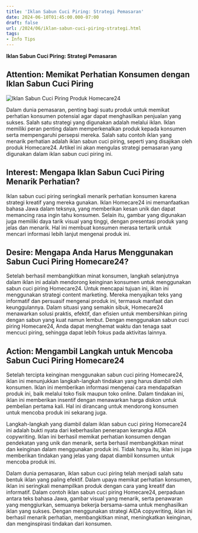 ```yaml
---
title: 'Iklan Sabun Cuci Piring: Strategi Pemasaran'
date: 2024-06-10T01:45:00.000-07:00
draft: false
url: /2024/06/iklan-sabun-cuci-piring-strategi.html
tags: 
- Info Tips
---
```


**Iklan Sabun Cuci Piring: Strategi Pemasaran**

Attention: Memikat Perhatian Konsumen dengan Iklan Sabun Cuci Piring
--------------------------------------------------------------------

![Iklan Sabun Cuci Piring Produk Homecare24](https://cdn.shortpixel.ai/client/q_glossy,ret_img,w_1024,h_1015/https://donabisnis.com/wp-content/uploads/2020/09/iklan-sabun-cuci-piring-1024x1015.jpg)

Dalam dunia pemasaran, penting bagi suatu produk untuk memikat perhatian konsumen potensial agar dapat menghasilkan penjualan yang sukses. Salah satu strategi yang digunakan adalah melalui iklan. Iklan memiliki peran penting dalam memperkenalkan produk kepada konsumen serta mempengaruhi persepsi mereka. Salah satu contoh iklan yang menarik perhatian adalah iklan sabun cuci piring, seperti yang disajikan oleh produk Homecare24. Artikel ini akan mengulas strategi pemasaran yang digunakan dalam iklan sabun cuci piring ini.

Interest: Mengapa Iklan Sabun Cuci Piring Menarik Perhatian?
------------------------------------------------------------

Iklan sabun cuci piring seringkali menarik perhatian konsumen karena strategi kreatif yang mereka gunakan. Iklan Homecare24 ini memanfaatkan bahasa Jawa dalam teksnya, yang memberikan kesan unik dan dapat memancing rasa ingin tahu konsumen. Selain itu, gambar yang digunakan juga memiliki daya tarik visual yang tinggi, dengan presentasi produk yang jelas dan menarik. Hal ini membuat konsumen merasa tertarik untuk mencari informasi lebih lanjut mengenai produk ini.

Desire: Mengapa Anda Harus Menggunakan Sabun Cuci Piring Homecare24?
--------------------------------------------------------------------

Setelah berhasil membangkitkan minat konsumen, langkah selanjutnya dalam iklan ini adalah mendorong keinginan konsumen untuk menggunakan sabun cuci piring Homecare24. Untuk mencapai tujuan ini, iklan ini menggunakan strategi content marketing. Mereka menyajikan teks yang informatif dan persuasif mengenai produk ini, termasuk manfaat dan keunggulannya. Dalam situasi yang semakin sibuk, Homecare24 menawarkan solusi praktis, efektif, dan efisien untuk membersihkan piring dengan sabun yang kuat namun lembut. Dengan menggunakan sabun cuci piring Homecare24, Anda dapat menghemat waktu dan tenaga saat mencuci piring, sehingga dapat lebih fokus pada aktivitas lainnya.

Action: Mengambil Langkah untuk Mencoba Sabun Cuci Piring Homecare24
--------------------------------------------------------------------

Setelah tercipta keinginan menggunakan sabun cuci piring Homecare24, iklan ini menunjukkan langkah-langkah tindakan yang harus diambil oleh konsumen. Iklan ini memberikan informasi mengenai cara mendapatkan produk ini, baik melalui toko fisik maupun toko online. Dalam tindakan ini, iklan ini memberikan insentif dengan menawarkan harga diskon untuk pembelian pertama kali. Hal ini dirancang untuk mendorong konsumen untuk mencoba produk ini sekarang juga.

Langkah-langkah yang diambil dalam iklan sabun cuci piring Homecare24 ini adalah bukti nyata dari keberhasilan penerapan kerangka AIDA copywriting. Iklan ini berhasil memikat perhatian konsumen dengan pendekatan yang unik dan menarik, serta berhasil membangkitkan minat dan keinginan dalam menggunakan produk ini. Tidak hanya itu, iklan ini juga memberikan tindakan yang jelas yang dapat diambil konsumen untuk mencoba produk ini.

Dalam dunia pemasaran, iklan sabun cuci piring telah menjadi salah satu bentuk iklan yang paling efektif. Dalam upaya memikat perhatian konsumen, iklan ini seringkali menampilkan produk dengan cara yang kreatif dan informatif. Dalam contoh iklan sabun cuci piring Homecare24, perpaduan antara teks bahasa Jawa, gambar visual yang menarik, serta penawaran yang menggiurkan, semuanya bekerja bersama-sama untuk menghasilkan iklan yang sukses. Dengan menggunakan strategi AIDA copywriting, iklan ini berhasil menarik perhatian, membangkitkan minat, meningkatkan keinginan, dan menginspirasi tindakan dari konsumen.